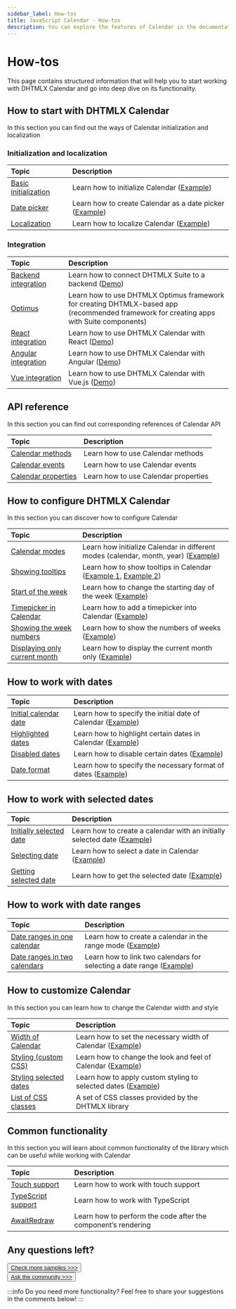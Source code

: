 ```yaml
---
sidebar_label: How-tos
title: JavaScript Calendar - How-tos
description: You can explore the features of Calendar in the documentation of the DHTMLX JavaScript UI library. Browse developer guides and API reference, try out code examples and live demos, and download a free 30-day evaluation version of DHTMLX Suite 7.
---
```


# How-tos

This page contains structured information that will help you to start working with DHTMLX Calendar and go into deep dive on its functionality.

## How to start with DHTMLX Calendar

In this section you can find out the ways of Calendar initialization and localization

### Initialization and localization

| Topic                                    | Description                                                                                    |
| :--------------------------------------- | :--------------------------------------------------------------------------------------------- |
| [Basic initialization](../how_to_start/) | Learn how to initialize Calendar ([Example]((https://snippet.dhtmlx.com/xcw19e52)))            |
| [Date picker](../datepicker/)            | Learn how to create Calendar as a date picker ([Example](https://snippet.dhtmlx.com/mj7jr6ro)) |
| [Localization](../localizing_calendar/)  | Learn how to localize Calendar ([Example](https://snippet.dhtmlx.com/tn40a0w8))                |


### Integration

| Topic                                                   | Description                                                                                                                                  |
| :------------------------------------------------------ | :------------------------------------------------------------------------------------------------------------------------------------------- |
| [Backend integration](integration/suite_and_backend.md) | Learn how to connect DHTMLX Suite to a backend  ([Demo](https://github.com/DHTMLX/nodejs-suite-demo))                                        |
| [Optimus](optimus_guides.md)                            | Learn how to use DHTMLX Optimus framework for creating  DHTMLX-based app <br>(recommended framework for creating apps with Suite components) |
| [React integration](integration/suite_and_react.md)     | Learn how to use DHTMLX Calendar with React ([Demo](https://github.com/DHTMLX/react-widgets))                                                |
| [Angular integration](integration/suite_and_angular.md) | Learn how to use DHTMLX Calendar with Angular ([Demo](https://github.com/DHTMLX/angular-suite-demo))                                         |
| [Vue integration](integration/suite_and_vue.md)         | Learn how to use DHTMLX Calendar with Vue.js ([Demo](https://github.com/DHTMLX/vue-suite-demo))                                              |

## API reference

In this section you can find out corresponding references of Calendar API

| Topic                                                          | Description                          |
| :------------------------------------------------------------- | :----------------------------------- |
| [Calendar methods](../api/overview/methods_overview/)       | Learn how to use Calendar methods    |
| [Calendar events](../api/overview/events_overview/)         | Learn how to use Calendar events     |
| [Calendar properties](../api/overview/properties_overview/) | Learn how to use Calendar properties |

## How to configure DHTMLX Calendar

In this section you can discover how to configure Calendar

| Topic                                                                          | Description                                                                                                                                 |
| :----------------------------------------------------------------------------- | :------------------------------------------------------------------------------------------------------------------------------------------ |
| [Calendar modes](../configuring/#calendar-modes)                               | Learn how initialize Calendar in different modes (calendar, month, year) ([Example](https://snippet.dhtmlx.com/n9q0tc0q))                   |
| [Showing tooltips](../operating_calendar/#showing-tooltips)                    | Learn how to show tooltips in Calendar ([Example 1](https://snippet.dhtmlx.com/t4jy4wrr), [Example 2](https://snippet.dhtmlx.com/jwx0barf)) |
| [Start of the week](../configuring/#start-of-the-week)                         | Learn how to change the starting day of the week ([Example](https://snippet.dhtmlx.com/kaxmurh9))                                           |
| [Timepicker in Calendar](../configuring/#timepicker)                           | Learn how to add a timepicker into Calendar ([Example](https://snippet.dhtmlx.com/jkbfb202))                                                |
| [Showing the week numbers](../configuring/#numbers-of-weeks)                   | Learn how to show the numbers of weeks ([Example](https://snippet.dhtmlx.com/9692gk6n))                                                     |
| [Displaying only current month](../configuring/#displaying-only-current-month) | Learn how to display the current month only ([Example](https://snippet.dhtmlx.com/4wi5hbtr))                                            |

## How to work with dates

| Topic                                                          | Description                                                                                         |
| :------------------------------------------------------------- | :-------------------------------------------------------------------------------------------------- |
| [Initial calendar date](../configuring/#initial-calendar-date) | Learn how to specify the initial date of Calendar ([Example](https://snippet.dhtmlx.com/fyg6l65t))  |
| [Highlighted dates](../configuring/#highlighted-dates)         | Learn how to highlight certain dates in Calendar ([Example](https://snippet.dhtmlx.com/ic5oeiga))   |
| [Disabled dates](../configuring/#disabled-dates)               | Learn how to disable certain dates ([Example](https://snippet.dhtmlx.com/27n67r91))                 |
| [Date format](../configuring/#date-format)                     | Learn how to specify the necessary format of dates ([Example](https://snippet.dhtmlx.com/2co9z3bi)) |


## How to work with selected dates

| Topic                                                                 | Description                                                                                                     |
| :-------------------------------------------------------------------- | :-------------------------------------------------------------------------------------------------------------- |
| [Initially selected date](../configuring/#initially-selected-date)    | Learn how to create a calendar with an initially selected date ([Example](https://snippet.dhtmlx.com/epjjww3l)) |
| [Selecting date](../operating_calendar/#selecting-date)               | Learn how to select a date in Calendar ([Example](https://snippet.dhtmlx.com/vmg11002))                         |
| [Getting selected date](../operating_calendar/#getting-selected-date) | Learn how to get the selected date ([Example](https://snippet.dhtmlx.com/k2vrfqj0))                              |

## How to work with date ranges

| Topic                                                                        | Description                                                                                                 |
| :--------------------------------------------------------------------------- | :---------------------------------------------------------------------------------------------------------- |
| [Date ranges in one calendar](../configuring/#range-mode)                    | Learn how to create a calendar in the range mode ([Example](https://snippet.dhtmlx.com/2mrj53h0))           |
| [Date ranges in two calendars](../operating_calendar/#linking-two-calendars) | Learn how to link two calendars for selecting a date range ([Example](https://snippet.dhtmlx.com/dxo54017)) |

## How to customize Calendar

In this section you can learn how to change the Calendar width and style

| Topic                                                              | Description                                                                                          |
| :----------------------------------------------------------------- | :--------------------------------------------------------------------------------------------------- |
| [Width of Calendar](../configuring/#width-of-calendar)             | Learn how to set the necessary width of Calendar ([Example](https://snippet.dhtmlx.com/azm0u5ns))    |
| [Styling (custom CSS)](../customization/#styling-calendar)         | Learn how to change the look and feel of Calendar ([Example](https://snippet.dhtmlx.com/2045cbe1))   |
| [Styling selected dates](../customization/#styling-selected-dates) | Learn how to apply custom styling to selected dates ([Example](https://snippet.dhtmlx.com/9u0ix3na)) |
| [List of CSS classes](../../helpers/base_elements/)                | A set of CSS classes provided by the DHTMLX library                                                  |

## Common functionality

In this section you will learn about common functionality of the library which can be useful while working with Calendar

| Topic                                                         | Description                                                   |
| :------------------------------------------------------------ | :------------------------------------------------------------ |
| [Touch support](../../common_features/touch_support/)         | Learn how to work with touch support                          |
| [TypeScript support](../../common_features/using_typescript/) | Learn how to work with TypeScript                             |
| [AwaitRedraw](../../helpers/await_redraw/)                    | Learn how to perform the code after the component’s rendering |

## Any questions left?

<button class="support_btn"><a href="https://snippet.dhtmlx.com/all?text=calendar">Check more samples >>></a> </button>
<br>
<button class="support_btn"><a href="https://forum.dhtmlx.com/">Ask the community >>></a> </button>

:::info
Do you need more functionality? Feel free to share your suggestions in the comments below!
:::
